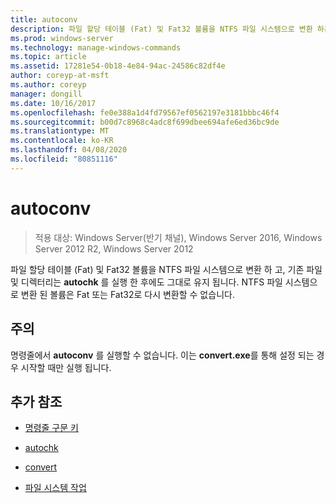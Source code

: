 ```yaml
---
title: autoconv
description: 파일 할당 테이블 (Fat) 및 Fat32 볼륨을 NTFS 파일 시스템으로 변환 하는 **autoconv**의 Windows 명령 항목입니다.
ms.prod: windows-server
ms.technology: manage-windows-commands
ms.topic: article
ms.assetid: 17281e54-0b18-4e84-94ac-24586c82df4e
author: coreyp-at-msft
ms.author: coreyp
manager: dongill
ms.date: 10/16/2017
ms.openlocfilehash: fe0e388a1d4fd79567ef0562197e3181bbbc46f4
ms.sourcegitcommit: b00d7c8968c4adc8f699dbee694afe6ed36bc9de
ms.translationtype: MT
ms.contentlocale: ko-KR
ms.lasthandoff: 04/08/2020
ms.locfileid: "80851116"
---
```

# <a name="autoconv"></a>autoconv

>적용 대상: Windows Server(반기 채널), Windows Server 2016, Windows Server 2012 R2, Windows Server 2012

파일 할당 테이블 (Fat) 및 Fat32 볼륨을 NTFS 파일 시스템으로 변환 하 고, 기존 파일 및 디렉터리는 **autochk** 를 실행 한 후에도 그대로 유지 됩니다. NTFS 파일 시스템으로 변환 된 볼륨은 Fat 또는 Fat32로 다시 변환할 수 없습니다.

## <a name="remarks"></a>주의

명령줄에서 **autoconv** 를 실행할 수 없습니다. 이는 **convert.exe**를 통해 설정 되는 경우 시작할 때만 실행 됩니다.

## <a name="additional-references"></a>추가 참조

- [명령줄 구문 키](command-line-syntax-key.md)

- [autochk](autochk.md)

- [convert](convert.md)

- [파일 시스템 작업](https://go.microsoft.com/fwlink/?LinkId=4509)

